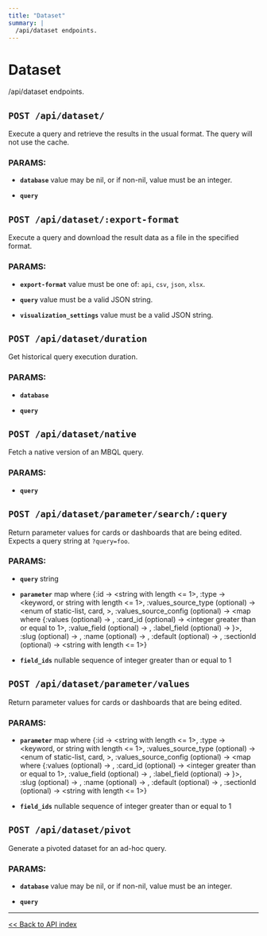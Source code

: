 ```yaml
---
title: "Dataset"
summary: |
  /api/dataset endpoints.
---
```


# Dataset

/api/dataset endpoints.

## `POST /api/dataset/`

Execute a query and retrieve the results in the usual format. The query will not use the cache.

### PARAMS:

*  **`database`** value may be nil, or if non-nil, value must be an integer.

*  **`query`**

## `POST /api/dataset/:export-format`

Execute a query and download the result data as a file in the specified format.

### PARAMS:

*  **`export-format`** value must be one of: `api`, `csv`, `json`, `xlsx`.

*  **`query`** value must be a valid JSON string.

*  **`visualization_settings`** value must be a valid JSON string.

## `POST /api/dataset/duration`

Get historical query execution duration.

### PARAMS:

*  **`database`** 

*  **`query`**

## `POST /api/dataset/native`

Fetch a native version of an MBQL query.

### PARAMS:

*  **`query`**

## `POST /api/dataset/parameter/search/:query`

Return parameter values for cards or dashboards that are being edited. Expects a query string at `?query=foo`.

### PARAMS:

*  **`query`** string

*  **`parameter`** map where {:id -> <string with length <= 1>, :type -> <keyword, or string with length <= 1>, :values_source_type (optional) -> <enum of static-list, card, >, :values_source_config (optional) -> <map where {:values (optional) -> <zero or more anything>, :card_id (optional) -> <integer greater than or equal to 1>, :value_field (optional) -> <function>, :label_field (optional) -> <function>}>, :slug (optional) -> <string>, :name (optional) -> <string>, :default (optional) -> <anything>, :sectionId (optional) -> <string with length <= 1>}

*  **`field_ids`** nullable sequence of integer greater than or equal to 1

## `POST /api/dataset/parameter/values`

Return parameter values for cards or dashboards that are being edited.

### PARAMS:

*  **`parameter`** map where {:id -> <string with length <= 1>, :type -> <keyword, or string with length <= 1>, :values_source_type (optional) -> <enum of static-list, card, >, :values_source_config (optional) -> <map where {:values (optional) -> <zero or more anything>, :card_id (optional) -> <integer greater than or equal to 1>, :value_field (optional) -> <function>, :label_field (optional) -> <function>}>, :slug (optional) -> <string>, :name (optional) -> <string>, :default (optional) -> <anything>, :sectionId (optional) -> <string with length <= 1>}

*  **`field_ids`** nullable sequence of integer greater than or equal to 1

## `POST /api/dataset/pivot`

Generate a pivoted dataset for an ad-hoc query.

### PARAMS:

*  **`database`** value may be nil, or if non-nil, value must be an integer.

*  **`query`**

---

[<< Back to API index](../api-documentation.md)